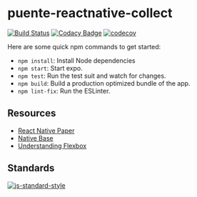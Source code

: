 # puente-reactnative-collect
[![Build Status](https://travis-ci.com/hopetambala/puente-reactnative-collect.svg?branch=master)](https://travis-ci.com/hopetambala/puente-reactnative-collect)
[![Codacy Badge](https://api.codacy.com/project/badge/Grade/490748505d184028b66bbdaf9c83f887)](https://app.codacy.com/manual/hopetambala/puente-reactnative-collect?utm_source=github.com&utm_medium=referral&utm_content=hopetambala/puente-reactnative-collect&utm_campaign=Badge_Grade_Dashboard)
[![codecov](https://codecov.io/gh/hopetambala/puente-reactnative-collect/branch/master/graph/badge.svg)](https://codecov.io/gh/hopetambala/puente-reactnative-collect)

Here are some quick npm commands to get started:
- `npm install`: Install Node dependencies
- `npm start`: Start expo.
- `npm test`: Run the test suit and watch for changes.
- `npm build`: Build a production optimized bundle of the app.
- `npm lint-fix`: Run the ESLinter.


## Resources

- [React Native Paper](https://callstack.github.io/react-native-paper/index.html)
- [Native Base](https://docs.nativebase.io/)
- [Understanding Flexbox](https://yogalayout.com/playground)


## Standards
[![js-standard-style](https://cdn.rawgit.com/standard/standard/master/badge.svg)](https://github.com/expo-community/standard-version-expo)

